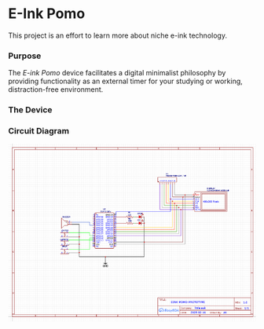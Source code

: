 # E-Ink Pomo
This project is an effort to learn more about niche e-ink technology. 

### Purpose
The _E-ink Pomo_ device facilitates a digital minimalist philosophy by providing functionality as an external timer for your studying or working, distraction-free environment.      


### The Device  

### Circuit Diagram  

![Circuit Diagram](https://github.com/patrickkosierb/eink_esp/blob/pomo_timer/doc/eink-pomo_circuit-prototype.png)
